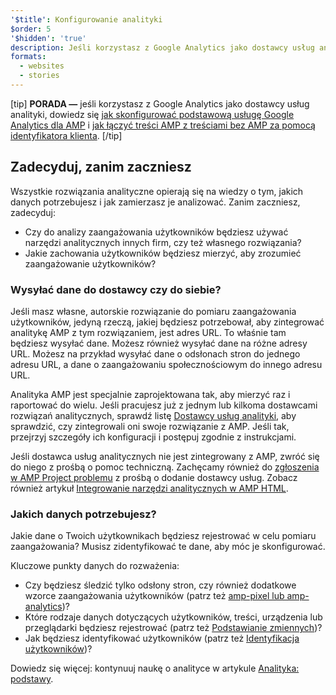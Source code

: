 ```yaml
---
'$title': Konfigurowanie analityki
$order: 5
'$hidden': 'true'
description: Jeśli korzystasz z Google Analytics jako dostawcy usług analityki, dowiedz się jak skonfigurować podstawową usługę Google Analytics dla AMP i jak łączyć treści AMP z treściami bez AMP za pomocą identyfikatora klienta.
formats:
  - websites
  - stories
---
```


[tip] **PORADA —** jeśli korzystasz z Google Analytics jako dostawcy usług analityki, dowiedz się [jak skonfigurować podstawową usługę Google Analytics dla AMP](https://developers.google.com/analytics/devguides/collection/amp-analytics/#basic_setup_to_measure_page_views) i [jak łączyć treści AMP z treściami bez AMP za pomocą identyfikatora klienta](https://support.google.com/analytics/answer/7486764). [/tip]

## Zadecyduj, zanim zaczniesz

Wszystkie rozwiązania analityczne opierają się na wiedzy o tym, jakich danych potrzebujesz i jak zamierzasz je analizować. Zanim zaczniesz, zadecyduj:

- Czy do analizy zaangażowania użytkowników będziesz używać narzędzi analitycznych innych firm, czy też własnego rozwiązania?
- Jakie zachowania użytkowników będziesz mierzyć, aby zrozumieć zaangażowanie użytkowników?

### Wysyłać dane do dostawcy czy do siebie?

Jeśli masz własne, autorskie rozwiązanie do pomiaru zaangażowania użytkowników, jedyną rzeczą, jakiej będziesz potrzebował, aby zintegrować analitykę AMP z tym rozwiązaniem, jest adres URL. To właśnie tam będziesz wysyłać dane. Możesz również wysyłać dane na różne adresy URL. Możesz na przykład wysyłać dane o odsłonach stron do jednego adresu URL, a dane o zaangażowaniu społecznościowym do innego adresu URL.

Analityka AMP jest specjalnie zaprojektowana tak, aby mierzyć raz i raportować do wielu. Jeśli pracujesz już z jednym lub kilkoma dostawcami rozwiązań analitycznych, sprawdź listę [Dostawcy usług analityki](analytics-vendors.md), aby sprawdzić, czy zintegrowali oni swoje rozwiązanie z AMP. Jeśli tak, przejrzyj szczegóły ich konfiguracji i postępuj zgodnie z instrukcjami.

Jeśli dostawca usług analitycznych nie jest zintegrowany z AMP, zwróć się do niego z prośbą o pomoc techniczną. Zachęcamy również do [zgłoszenia w AMP Project problemu](https://github.com/ampproject/amphtml/issues/new) z prośbą o dodanie dostawcy usług. Zobacz również artykuł [Integrowanie narzędzi analitycznych w AMP HTML](https://github.com/ampproject/amphtml/blob/main/extensions/amp-analytics/integrating-analytics.md).

### Jakich danych potrzebujesz?

Jakie dane o Twoich użytkownikach będziesz rejestrować w celu pomiaru zaangażowania? Musisz zidentyfikować te dane, aby móc je skonfigurować.

Kluczowe punkty danych do rozważenia:

- Czy będziesz śledzić tylko odsłony stron, czy również dodatkowe wzorce zaangażowania użytkowników (patrz też [amp-pixel lub amp-analytics](analytics_basics.md#use-amp-pixel-or-amp-analytics))?
- Które rodzaje danych dotyczących użytkowników, treści, urządzenia lub przeglądarki będziesz rejestrować (patrz też [Podstawianie zmiennych](analytics_basics.md#variable-substitution))?
- Jak będziesz identyfikować użytkowników (patrz też [Identyfikacja użytkowników](analytics_basics.md#user-identification))?

Dowiedz się więcej: kontynuuj naukę o analityce w artykule [Analityka: podstawy](analytics_basics.md).
